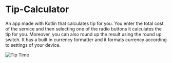 # Tip-Calculator
An app made with Kotlin that calculates tip for you.
You enter the total cost of the service and then selecting one of the radio buttons it calculates the tip for you.
Moreover, you can also round up the result using the round up switch.
It has a built in currency formatter and it formats currency according to settings of your device.




![Tip Time](https://user-images.githubusercontent.com/91522619/184952222-d07935f5-21d1-48a1-bdfd-beabfa55ea60.png)
